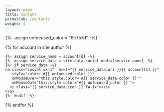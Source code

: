 ```yaml
---
layout: page
title: Contact
permalink: /contact/
weight: 4
---
```


<div class="container-fluid justify-content-center">

  {%- assign unfocused_color = "6c757d" -%}

  {% for account in site.author %}

    {%- assign service_name = account[0] -%}
    {%- assign service_data = site.data.social-media[service_name] -%}
    {%- if service_data -%}    
    <a class="social mx-1"  href="{{ service_data.url }}{{ account[1] }}"
       style="color: #{{ unfocused_color }}"
       onMouseOver="this.style.color='#{{ service_data.color }}'"
       onMouseOut="this.style.color='#{{ unfocused_color }}'">
      <i class="{{ service_data.icon }} fa-1x"></i>
    </a>
    {%- endif -%}
  
  {% endfor %}

</div>